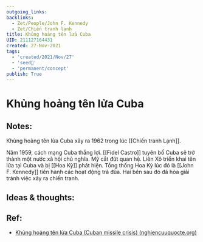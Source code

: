 ```yaml
---
outgoing_links:
backlinks:
  - Zet/People/John F. Kennedy
  - Zet/Chiến tranh lạnh
title: Khủng hoảng tên lửa Cuba
UID: 211127164431
created: 27-Nov-2021
tags:
  - 'created/2021/Nov/27'
  - 'seed🥜'
  - 'permanent/concept'
publish: True
---
```

# Khủng hoảng tên lửa Cuba

## Notes:
Khủng hoảng tên lửa Cuba xảy ra 1962 trong lúc [[Chiến tranh Lạnh]].

Năm 1959, cách mạng Cuba thắng lợi. [[Fidel Castro]] tuyên bố Cuba sẽ trở thành một nước xã hội chủ nghĩa. Mỹ cắt đứt quan hệ. Liên Xô triển khai tên lửa tại Cuba và bị [[Hoa Kỳ]] phát hiện. Tổng thống Hoa Kỳ lúc đó là [[John F. Kennedy]] tiến hành các hoạt động trả đũa. Hai bên sau đó đã hòa giải tránh việc xảy ra chiến tranh.

## Ideas & thoughts:


## Ref:
- [Khủng hoảng tên lửa Cuba (Cuban missile crisis) (nghiencuuquocte.org)](http://nghiencuuquocte.org/2015/10/03/khung-hoang-ten-lua-cuba/)